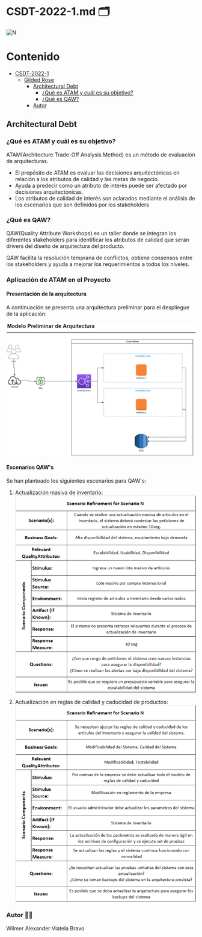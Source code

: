 # CSDT-2022-1.md :card_index_dividers:	

![N](https://escuelaing.s3.amazonaws.com/staging/images/logo-ecijg.width-380.png)

# Contenido
- [CSDT-2022-1](https://github.com/alexviatela/GildedRose-Refactoring-Kata/blob/main/CSDT-2022-1.md)
  * [Gilded Rose](#gilded-rose)
    + [Architectural Debt](#Architectural-Debt)
		+ [¿Qué es ATAM y cuál es su objetivo?](#¿Qué-es-ATAM-y-cuál-es-su-objetivo?)
		+ [¿Qué es QAW?](#¿Qué-es-QAW?)
    + [Autor](#autor)


## Architectural Debt


### ¿Qué es ATAM y cuál es su objetivo?
ATAM(Architecture Trade-Off Analysis Method) es un método de evaluación de arquitecturas. 

* El propósito de ATAM es evaluar las decisiones arquitectónicas en relación a los atributos de calidad y las metas de negocio.
* Ayuda a predecir como un atributo de interés puede ser afectado por decisiones arquitectónicas.
* Los atributos de calidad de interés son aclarados mediante el análisis de los escenarios que son definidos por los stakeholders

### ¿Qué es QAW?
QAW(Quality Attribute Workshops) es un taller donde se integran los diferentes stakeholders para identificar los atributos de calidad que serán drivers del diseño de arquitectura del producto.

QAW facilita la resolución temprana de conflictos, obtiene consensos entre los stakeholders y ayuda a mejorar los requerimientos a todos los niveles.


### Aplicación de ATAM en el Proyecto


#### Presentación de la arquitectura
A continuación se presenta una arquitectura preliminar para el despliegue de la aplicación:

![](https://raw.githubusercontent.com/alexviatela/GildedRose-Refactoring-Kata/main/images/ModeloArquitectura.png)

#### Escenarios QAW's
Se han planteado los siguientes escenarios para QAW's:

1) Actualización masiva de inventario:
![](https://raw.githubusercontent.com/alexviatela/GildedRose-Refactoring-Kata/main/images/Scenario_1_QAW.png)


2) Actualización en reglas de calidad y caducidad de productos:
![](https://raw.githubusercontent.com/alexviatela/GildedRose-Refactoring-Kata/main/images/Scenario_2_QAW.png)




### Autor :man_beard:
Wilmer Alexander Viatela Bravo
